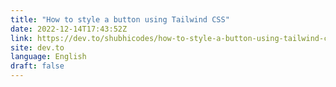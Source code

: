 ```yaml
---
title: "How to style a button using Tailwind CSS"
date: 2022-12-14T17:43:52Z
link: https://dev.to/shubhicodes/how-to-style-a-button-using-tailwind-css-2gpd?utm_medium=RSS&utm_source=news.12bit.vn
site: dev.to
language: English
draft: false
---
```

